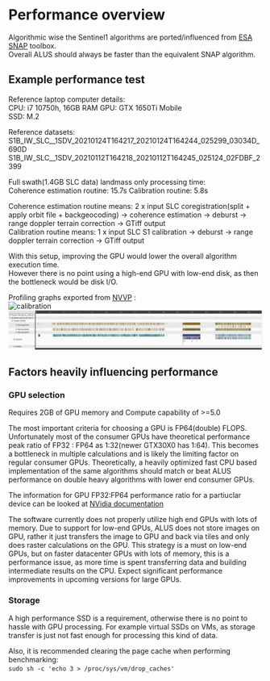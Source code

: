 # Performance overview

Algorithmic wise the Sentinel1 algorithms are ported/influenced from [ESA SNAP](https://step.esa.int/main/toolboxes/snap/) toolbox.  
Overall ALUS should always be faster than the equivalent SNAP algorithm.

## Example performance test

Reference laptop computer details:  
CPU: i7 10750h, 16GB RAM
GPU: GTX 1650Ti Mobile  
SSD: M.2  

Reference datasets:  
S1B_IW_SLC__1SDV_20210124T164217_20210124T164244_025299_03034D_690D  
S1B_IW_SLC__1SDV_20210112T164218_20210112T164245_025124_02FDBF_2399  

Full swath(1.4GB SLC data) landmass only processing time:  
Coherence estimation routine: 15.7s 
Calibration routine: 5.8s  

Coherence estimation routine means: 2 x input SLC coregistration(split + apply orbit file + backgeocoding) -> coherence estimation -> deburst -> range doppler terrain correction -> GTiff output  
Calibration routine means: 1 x input SLC S1 calibration -> deburst -> range doppler terrain correction -> GTiff output  

With this setup, improving the GPU would lower the overall algorithm execution time.  
However there is no point using a high-end GPU with low-end disk, as then the bottleneck would be disk I/O.

Profiling graphs exported from [NVVP](https://developer.nvidia.com/nvidia-visual-profiler) :  
![calibration](https://alus-goods-set.s3.eu-central-1.amazonaws.com/alus_repo_docs/calibration_routine_readme/cal_nvvp.png)  
![coherence](docs/coh_nvvp.png)

## Factors heavily influencing performance

### GPU selection

Requires 2GB of GPU memory and Compute capability of >=5.0

The most important criteria for choosing a GPU is FP64(double) FLOPS. Unfortunately most of the consumer GPUs have theoretical performance peak ratio of FP32 : FP64 as 1:32(newer GTX30X0 has 1:64). This becomes a bottleneck in multiple calculations and is likely the limiting factor on regular consumer GPUs. Theoretically, a heavily optimized fast CPU based implementation of the same algorithms should match or beat ALUS performance on double heavy algorithms with lower end consumer GPUs.

The information for GPU FP32:FP64 performance ratio for a partiuclar device can be looked at [NVidia documentation](https://docs.nvidia.com/cuda/cuda-c-programming-guide/index.html#arithmetic-instructions)

The software currently does not properly utilize high end GPUs with lots of memory. Due to support for low-end GPUs, ALUS does not store images on GPU, rather it just transfers the image to GPU and back via tiles and only does raster calculations on the GPU. This strategy is a must on low-end GPUs, but on faster datacenter GPUs with lots of memory, this is a performance issue, as more time is spent transferring data and building intermediate results on the CPU. Expect significant performance improvements in upcoming versions for large GPUs. 

### Storage

A high performance SSD is a requirement, otherwise there is no point to hassle with GPU processing. For example virtual SSDs on VMs, as storage transfer is just not fast enough for processing this kind of data.

Also, it is recommended clearing the page cache when performing benchmarking:  
```sudo sh -c 'echo 3 > /proc/sys/vm/drop_caches'```



